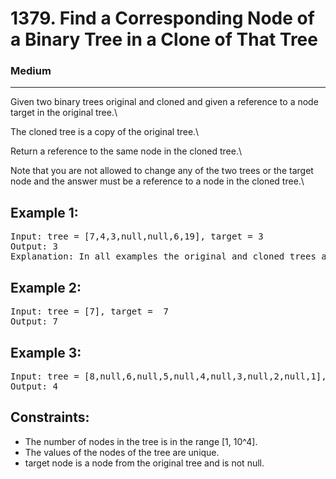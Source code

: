 # 1379. Find a Corresponding Node of a Binary Tree in a Clone of That Tree

### Medium

---

Given two binary trees original and cloned and given a reference to a node target in the original tree.\

The cloned tree is a copy of the original tree.\

Return a reference to the same node in the cloned tree.\

Note that you are not allowed to change any of the two trees or the target node and the answer must be a reference to a node in the cloned tree.\

## Example 1:

<pre>
Input: tree = [7,4,3,null,null,6,19], target = 3
Output: 3
Explanation: In all examples the original and cloned trees are shown. The target node is a green node from the original tree. The answer is the yellow node from the cloned tree.
</pre>

## Example 2:

<pre>
Input: tree = [7], target =  7
Output: 7
</pre>

## Example 3:

<pre>
Input: tree = [8,null,6,null,5,null,4,null,3,null,2,null,1], target = 4
Output: 4
</pre>

## Constraints:

- The number of nodes in the tree is in the range [1, 10^4].
- The values of the nodes of the tree are unique.
- target node is a node from the original tree and is not null.
